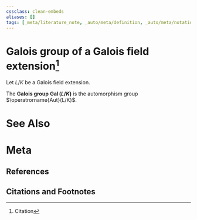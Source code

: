 ```yaml
---
cssclass: clean-embeds
aliases: []
tags: [_meta/literature_note, _auto/meta/definition, _auto/meta/notation]
---
```

# Galois group of a Galois field extension[^1]
Let $L/K$ be a Galois field extension.

The **Galois group** **$\operatorname{Gal}(L/K)$** is the automorphism group $\operatrorname{Aut}(L/K)$.
# See Also

# Meta
## References

## Citations and Footnotes
[^1]: Citation
